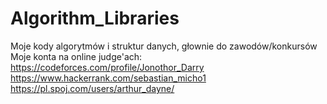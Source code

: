 # Algorithm_Libraries
Moje kody algorytmów i struktur danych, głownie do zawodów/konkursów
Moje konta na online judge'ach:
https://codeforces.com/profile/Jonothor_Darry
https://www.hackerrank.com/sebastian_micho1
https://pl.spoj.com/users/arthur_dayne/
